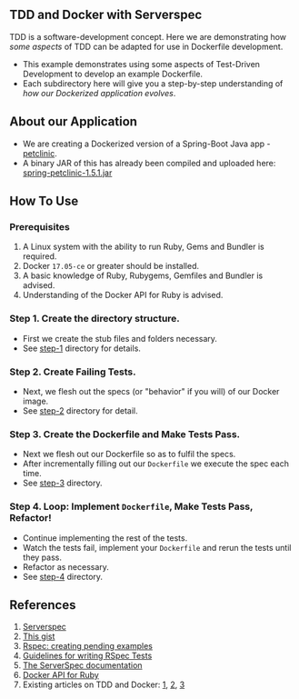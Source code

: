 ## TDD and Docker with Serverspec

TDD is a software-development concept. Here we are demonstrating how *some aspects* of TDD can be adapted for use in Dockerfile development. 

* This example demonstrates using some aspects of Test-Driven Development to develop an example Dockerfile.
* Each subdirectory here will give you a step-by-step understanding of *how our Dockerized application evolves*.

## About our Application

* We are creating a Dockerized version of a Spring-Boot Java app - [petclinic](http://github.com/savishy/spring-petclinic).
* A binary JAR of this has already been compiled and uploaded here: [spring-petclinic-1.5.1.jar](https://github.com/savishy/spring-petclinic/releases/download/v1.5.1/spring-petclinic-1.5.1.jar)


## How To Use

### Prerequisites

1. A Linux system with the ability to run Ruby, Gems and Bundler is required.
1. Docker `17.05-ce` or greater should be installed.
1. A basic knowledge of Ruby, Rubygems, Gemfiles and Bundler is advised.
1. Understanding of the Docker API for Ruby is advised.

### Step 1. Create the directory structure.

* First we create the stub files and folders necessary.
* See [step-1](step-1/) directory for details.

### Step 2. Create Failing Tests.

* Next, we flesh out the specs (or "behavior" if you will) of our Docker image.
* See [step-2](step-2/) directory for detail.

### Step 3. Create the Dockerfile and Make Tests Pass.

* Next we flesh out our Dockerfile so as to fulfil the specs.
* After incrementally filling out our `Dockerfile` we execute the spec each time.
* See [step-3](step-3/) directory.

### Step 4. Loop: Implement `Dockerfile`, Make Tests Pass, Refactor!

* Continue implementing the rest of the tests. 
* Watch the tests fail, implement your `Dockerfile` and rerun the tests until they pass.
* Refactor as necessary.
* See [step-4](step-4/) directory.


## References

1. [Serverspec](http://serverspec.org/)
1. [This gist](https://gist.github.com/jadametz/f131def1253bbfe6f2d5ef975c20b768#file-docker-serverspec-tree)
1. [Rspec: creating pending examples](https://relishapp.com/rspec/rspec-core/v/2-4/docs/pending/pending-examples#pending-implementation)
1. [Guidelines for writing RSpec Tests](http://www.betterspecs.org/)
1. [The ServerSpec documentation](http://serverspec.org/resource_types.html)
1. [Docker API for Ruby](https://github.com/swipely/docker-api)
1. Existing articles on TDD and Docker: [1](https://www.unixdaemon.net/tools/testing-dockerfiles-with-serverspec/), [2](https://medium.com/@jesseadametz/test-driven-development-for-your-dockerfiles-350d4d415df7), [3](https://robots.thoughtbot.com/tdd-your-dockerfiles-with-rspec-and-serverspec)